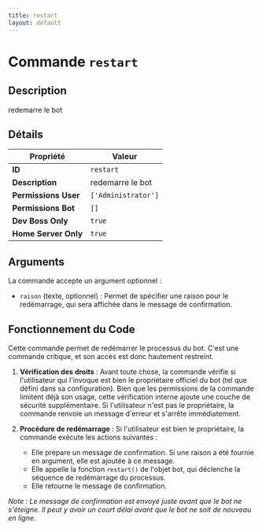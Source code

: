 ```yaml
---
title: restart
layout: default
---
```


# Commande `restart`

## Description

redemarre le bot

## Détails

| Propriété | Valeur |
| --- | --- |
| **ID** | `restart` |
| **Description** | redemarre le bot |
| **Permissions User** | `['Administrator']` |
| **Permissions Bot** | `[]` |
| **Dev Boss Only** | `true` |
| **Home Server Only** | `true` |

## Arguments

La commande accepte un argument optionnel :

-   `raison` (texte, optionnel) : Permet de spécifier une raison pour le redémarrage, qui sera affichée dans le message de confirmation.

## Fonctionnement du Code

Cette commande permet de redémarrer le processus du bot. C'est une commande critique, et son accès est donc hautement restreint.

1.  **Vérification des droits** : Avant toute chose, la commande vérifie si l'utilisateur qui l'invoque est bien le propriétaire officiel du bot (tel que défini dans sa configuration). Bien que les permissions de la commande limitent déjà son usage, cette vérification interne ajoute une couche de sécurité supplémentaire. Si l'utilisateur n'est pas le propriétaire, la commande renvoie un message d'erreur et s'arrête immédiatement.

2.  **Procédure de redémarrage** : Si l'utilisateur est bien le propriétaire, la commande exécute les actions suivantes :
    -   Elle prépare un message de confirmation. Si une raison a été fournie en argument, elle est ajoutée à ce message.
    -   Elle appelle la fonction `restart()` de l'objet bot, qui déclenche la séquence de redémarrage du processus.
    -   Elle retourne le message de confirmation.

*Note : Le message de confirmation est envoyé juste avant que le bot ne s'éteigne. Il peut y avoir un court délai avant que le bot ne soit de nouveau en ligne.*
